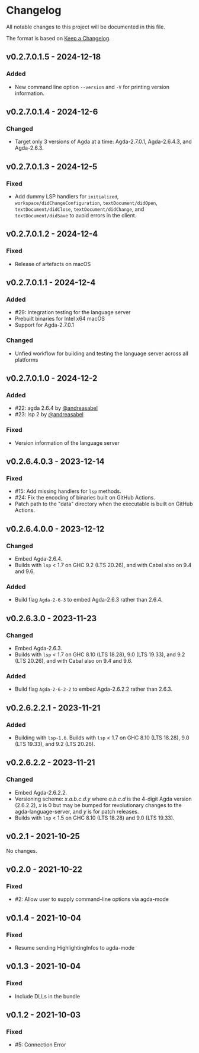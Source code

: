 # Changelog

All notable changes to this project will be documented in this file.

The format is based on [Keep a Changelog](https://keepachangelog.com/en/1.0.0/).

## v0.2.7.0.1.5 - 2024-12-18

### Added
- New command line option `--version` and `-V` for printing version information.

## v0.2.7.0.1.4 - 2024-12-6

### Changed
- Target only 3 versions of Agda at a time: Agda-2.7.0.1, Agda-2.6.4.3, and Agda-2.6.3.

## v0.2.7.0.1.3 - 2024-12-5

### Fixed
- Add dummy LSP handlers for `initialized`, `workspace/didChangeConfiguration`, `textDocument/didOpen`, `textDocument/didClose`, `textDocument/didChange`, and `textDocument/didSave` to avoid errors in the client.

## v0.2.7.0.1.2 - 2024-12-4

### Fixed
- Release of artefacts on macOS

## v0.2.7.0.1.1 - 2024-12-4

### Added
- #29: Integration testing for the language server
- Prebuilt binaries for Intel x64 macOS 
- Support for Agda-2.7.0.1

### Changed
- Unfied workflow for building and testing the language server across all platforms

## v0.2.7.0.1.0 - 2024-12-2

### Added
- #22: agda 2.6.4 by [@andreasabel](https://github.com/andreasabel)
- #23: lsp 2 by [@andreasabel](https://github.com/andreasabel)

### Fixed
- Version information of the language server

## v0.2.6.4.0.3 - 2023-12-14

### Fixed
- #15: Add missing handlers for `lsp` methods.
- #24: Fix the encoding of binaries built on GitHub Actions.
- Patch path to the "data" directory when the executable is built on GitHub Actions.

## v0.2.6.4.0.0 - 2023-12-12

### Changed
- Embed Agda-2.6.4.
- Builds with `lsp` < 1.7 on GHC 9.2 (LTS 20.26),
  and with Cabal also on 9.4 and 9.6.

### Added
- Build flag `Agda-2-6-3` to embed Agda-2.6.3 rather than 2.6.4.


## v0.2.6.3.0 - 2023-11-23

### Changed
- Embed Agda-2.6.3.
- Builds with `lsp` < 1.7 on GHC 8.10 (LTS 18.28), 9.0 (LTS 19.33), and 9.2 (LTS 20.26),
  and with Cabal also on 9.4 and 9.6.

### Added
- Build flag `Agda-2-6-2-2` to embed Agda-2.6.2.2 rather than 2.6.3.


## v0.2.6.2.2.1 - 2023-11-21

### Added

- Building with `lsp-1.6`.
  Builds with `lsp` < 1.7 on GHC 8.10 (LTS 18.28), 9.0 (LTS 19.33), and 9.2 (LTS 20.26).


## v0.2.6.2.2 - 2023-11-21

### Changed

- Embed Agda-2.6.2.2.
- Versioning scheme: _x.a.b.c.d.y_ where _a.b.c.d_ is the 4-digit Agda version (2.6.2.2), _x_ is 0 but may be bumped for revolutionary changes to the agda-language-server, and _y_ is for patch releases.
- Builds with `lsp` < 1.5 on GHC 8.10 (LTS 18.28) and 9.0 (LTS 19.33).


## v0.2.1 - 2021-10-25

No changes.


## v0.2.0 - 2021-10-22

### Fixed
- #2: Allow user to supply command-line options via agda-mode


## v0.1.4 - 2021-10-04

### Fixed
- Resume sending HighlightingInfos to agda-mode


## v0.1.3 - 2021-10-04

### Fixed
- Include DLLs in the bundle


## v0.1.2 - 2021-10-03

### Fixed
- #5: Connection Error
